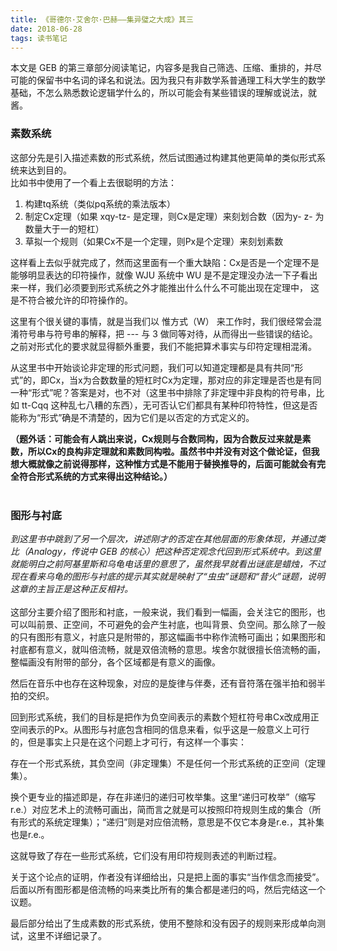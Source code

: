 ```yaml
---
title: 《哥德尔·艾舍尔·巴赫——集异璧之大成》其三  
date: 2018-06-28
tags: 读书笔记
---
```

本文是 GEB 的第三章部分阅读笔记，内容多是我自己筛选、压缩、重排的，并尽可能的保留书中名词的译名和说法。因为我只有非数学系普通理工科大学生的数学基础，不怎么熟悉数论逻辑学什么的，所以可能会有某些错误的理解或说法，就酱。
<!--more-->

### 素数系统
这部分先是引入描述素数的形式系统，然后试图通过构建其他更简单的类似形式系统来达到目的。  
比如书中使用了一个看上去很聪明的方法：  
1. 构建tq系统（类似pq系统的乘法版本）
2. 制定Cx定理（如果 xqy-tz- 是定理，则Cx是定理）来刻划合数（因为y- z- 为数量大于一的短杠）
3. 草拟一个规则（如果Cx不是一个定理，则Px是个定理）来刻划素数  

这样看上去似乎就完成了，然而这里面有一个重大缺陷：Cx是否是一个定理不是能够明显表达的印符操作，就像 WJU 系统中 WU 是不是定理没办法一下子看出来一样，我们必须要到形式系统之外才能推出什么什么不可能出现在定理中， 这是不符合被允许的印符操作的。

这里有个很关键的事情，就是当我们以 惟方式（W） 来工作时，我们很经常会混淆符号串与符号串的解释，把 --- 与 3 做同等对待，从而得出一些错误的结论。之前对形式化的要求就显得额外重要，我们不能把算术事实与印符定理相混淆。  

从这里书中开始谈论非定理的形式问题，我们可以知道定理都是具有共同“形式”的，即Cx，当x为合数数量的短杠时Cx为定理，那对应的非定理是否也是有同一种“形式”呢？答案是对，也不对（这里书中排除了非定理中非良构的符号串，比如 tt-Cqq 这种乱七八糟的东西），无可否认它们都具有某种印符特性，但这是否能称为“形式”确是不清楚的，因为它们是以否定的方式定义的。  

____（题外话：可能会有人跳出来说，Cx规则与合数同构，因为合数反过来就是素数，所以Cx的良构非定理就和素数同构啦。虽然书中并没有对这个做论证，但我想大概就像之前说得那样，这种惟方式是不能用于替换推导的，后面可能就会有完全符合形式系统的方式来得出这种结论。）____  
<br />

### 图形与衬底
_到这里书中跳到了另一个层次，讲述刚才的否定在其他层面的形象体现，并通过类比（Analogy，传说中 GEB 的核心）把这种否定观念代回到形式系统中。到这里就能明白之前阿基里斯和乌龟电话里的意思了，虽然我早就看出谜底是蜡烛，不过现在看来乌龟的图形与衬底的提示其实就是映射了“虫虫”谜题和“昔火”谜题，说明这章的主旨正是这种正反相衬。_  
<br />
这部分主要介绍了图形和衬底，一般来说，我们看到一幅画，会关注它的图形，也可以叫前景、正空间，不可避免的会产生衬底，也叫背景、负空间。那么除了一般的只有图形有意义，衬底只是附带的，那这幅画书中称作流畅可画出；如果图形和衬底都有意义，就叫倍流畅，就是双倍流畅的意思。埃舍尔就很擅长倍流畅的画，整幅画没有附带的部分，各个区域都是有意义的画像。  

然后在音乐中也存在这种现象，对应的是旋律与伴奏，还有音符落在强半拍和弱半拍的交织。  

回到形式系统，我们的目标是把作为负空间表示的素数个短杠符号串Cx改成用正空间表示的Px。从图形与衬底包含相同的信息来看，似乎这是一般意义上可行的，但是事实上只是在这个问题上才可行，有这样一个事实：  

  存在一个形式系统，其负空间（非定理集）不是任何一个形式系统的正空间（定理集）。  
  
换个更专业的描述即是，存在非递归的递归可枚举集。这里“递归可枚举”（缩写r.e.）对应艺术上的流畅可画出，简而言之就是可以按照印符规则生成的集合（所有形式的系统定理集）；“递归”则是对应倍流畅，意思是不仅它本身是r.e.，其补集也是r.e.。  

这就导致了存在一些形式系统，它们没有用印符规则表述的判断过程。  

关于这个论点的证明，作者没有详细给出，只是把上面的事实“当作信念而接受”。后面以所有图形都是倍流畅的吗来类比所有的集合都是递归的吗，然后完结这一个议题。  

最后部分给出了生成素数的形式系统，使用不整除和没有因子的规则来形成单向测试，这里不详细记录了。

